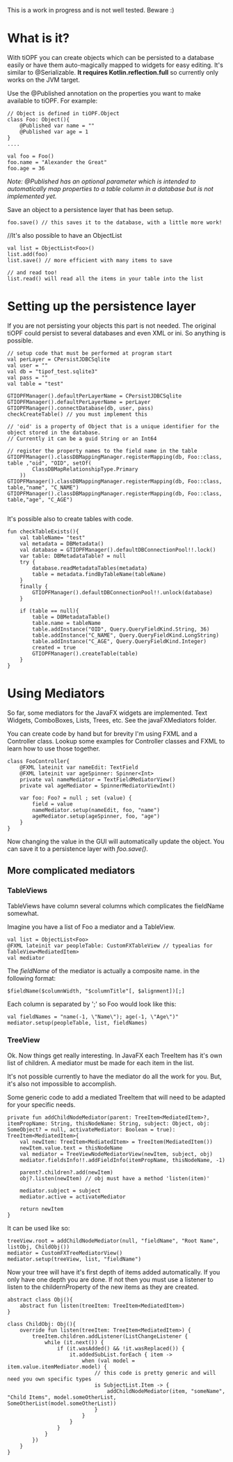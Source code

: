This is a work in progress and is not well tested. Beware :)

# What is it?
With tiOPF you can create objects which can be persisted to a database easily or have them auto-magically mapped to widgets for easy editing. It's similar to @Serializable.
**It requires Kotlin.reflection.full** so currently only works on the JVM target.

Use the @Published annotation on the properties you want to make available to tiOPF. For example:

~~~
// Object is defined in tiOPF.Object
class Foo: Object(){
    @Published var name = ""         
    @Published var age = 1
}
....

val foo = Foo()
foo.name = "Alexander the Great"
foo.age = 36
~~~
*Note: @Published has an optional parameter which is intended to automatically map properties to a table column in a 
database but is not implemented yet.*

Save an object to a persistence layer that has been setup.

~~~
foo.save() // this saves it to the database, with a little more work!
~~~
//It's also possible to have an ObjectList<Foo>

~~~
val list = ObjectList<Foo>()
list.add(foo)
list.save() // more efficient with many items to save 

// and read too!
list.read() will read all the items in your table into the list   
~~~~


# Setting up the persistence layer

If you are not persisting your objects this part is not needed. The original tiOPF could persist to several databases and even XML or ini. So anything is possible.
~~~~
// setup code that must be performed at program start
val perLayer = CPersistJDBCSqlite
val user = ""
val db = "tipof_test.sqlite3"
val pass = ""
val table = "test"

GTIOPFManager().defaultPerLayerName = CPersistJDBCSqlite
GTIOPFManager().defaultPerLayerName = perLayer
GTIOPFManager().connectDatabase(db, user, pass)
checkCreateTable() // you must implement this

// 'oid' is a property of Object that is a unique identifier for the object stored in the database.
// Currently it can be a guid String or an Int64  

// register the property names to the field name in the table
GTIOPFManager().classDBMappingManager.registerMapping(db, Foo::class, table ,"oid", "OID", setOf(
        ClassDBMapRelationshipType.Primary
    ))
GTIOPFManager().classDBMappingManager.registerMapping(db, Foo::class, table,"name", "C_NAME")
GTIOPFManager().classDBMappingManager.registerMapping(db, Foo::class, table,"age", "C_AGE")
 
~~~~

It's possible also to create tables with code.
~~~
fun checkTableExists(){
    val tableName= "test"
    val metadata = DBMetadata()
    val database = GTIOPFManager().defaultDBConnectionPool!!.lock()
    var table: DBMetadataTable? = null    
    try {
        database.readMetadataTables(metadata)
        table = metadata.findByTableName(tableName)
    }
    finally {
        GTIOPFManager().defaultDBConnectionPool!!.unlock(database)
    }

    if (table == null){
        table = DBMetadataTable()
        table.name = tableName
        table.addInstance("OID", Query.QueryFieldKind.String, 36)
        table.addInstance("C_NAME", Query.QueryFieldKind.LongString)
        table.addInstance("C_AGE", Query.QueryFieldKind.Integer)
        created = true
        GTIOPFManager().createTable(table)
    }    
}
~~~

# Using Mediators

So far, some mediators for the JavaFX widgets are implemented. Text Widgets, ComboBoxes, Lists, Trees, etc. See the javaFXMediators folder.

You can create code by hand but for brevity I'm using FXML and a Controller class.
Lookup some examples for Controller classes and FXML to learn how to use those together.

~~~
class FooController{
    @FXML lateinit var nameEdit: TextField
    @FXML lateinit var ageSpinner: Spinner<Int>
    private val nameMediator = TextFieldMediatorView()
    private val ageMediator = SpinnerMediatorViewInt()

    var foo: Foo? = null ; set (value) {
        field = value
        nameMediator.setup(nameEdit, foo, "name")        
        ageMediator.setup(ageSpinner, foo, "age")                
    }    
}
~~~
Now changing the value in the GUI will automatically update the object. You can save it to a persistence layer with *foo.save()*.

## More complicated mediators

### TableViews
TableViews have column several columns which complicates the fieldName somewhat.

Imagine you have a list of Foo a mediator and a TableView.
~~~
val list = ObjectList<Foo>
@FXML lateinit var peopleTable: CustomFXTableView // typealias for TableView<MediatedItem>
val mediator
~~~

The *fieldName* of the mediator is actually a composite name. in the following format:
~~~
$fieldName($columnWidth, "$columnTitle"[, $alignment])[;]
~~~
Each column is separated by ';' so Foo would look like this:
~~~
val fieldNames = "name(-1, \"Name\"); age(-1, \"Age\")"
mediator.setup(peopleTable, list, fieldNames)
~~~

### TreeView
Ok. Now things get really interesting. In JavaFX each TreeItem has it's own list of children.
A mediator must be made for each item in the list.

It's not possible currently to have the mediator do all the work for you.
But, it's also not impossible to accomplish.

Some generic code to add a mediated TreeItem that will need to be adapted for your specific needs.
~~~
private fun addChildNodeMediator(parent: TreeItem<MediatedItem>?, itemPropName: String, thisNodeName: String, subject: Object, obj: SomeObject? = null, activateMediator: Boolean = true): TreeItem<MediatedItem>{
    val newItem: TreeItem<MediatedItem> = TreeItem(MediatedItem())
    newItem.value.text = thisNodeName
    val mediator = TreeViewNodeMediatorView(newItem, subject, obj)
    mediator.fieldsInfo!!.addFieldInfo(itemPropName, thisNodeName, -1)

    parent?.children?.add(newItem)
    obj?.listen(newItem) // obj must have a method 'listen(item)'

    mediator.subject = subject
    mediator.active = activateMediator

    return newItem
}
~~~

It can be used like so:

~~~
treeView.root = addChildNodeMediator(null, "fieldName", "Root Name", listObj, ChildObj())
mediator = CustomFXTreeMediatorView()
mediator.setup(treeView, list, "fieldName")
~~~

Now your tree will have it's first depth of items added automatically. If you only have one depth you are done. 
If not then you must use a listener to listen to the childernProperty of the new items as they are created.

~~~
abstract class Obj(){
    abstract fun listen(treeItem: TreeItem<MediatedItem>)
}  

class ChildObj: Obj(){
    override fun listen(treeItem: TreeItem<MediatedItem>) {
        treeItem.children.addListener(ListChangeListener {
            while (it.next()) {
                if (it.wasAdded() && !it.wasReplaced()) {
                    it.addedSubList.forEach { item ->
                        when (val model = item.value.itemMediator.model) {                                
                            // this code is pretty generic and will need you own specific types
                            is SubjectList.Item -> {
                                addChildNodeMediator(item, "someName", "Child Items", model.someOtherList, SomeOtherList(model.someOtherList))                                    
                            }
                        }
                    }
                }
            }
        })
    }
}
~~~
